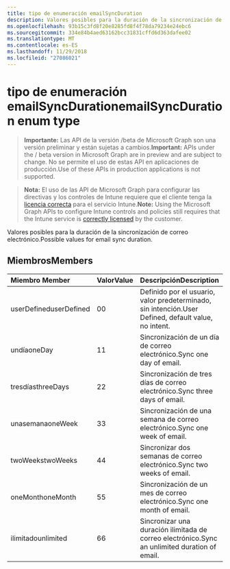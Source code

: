 ```yaml
---
title: tipo de enumeración emailSyncDuration
description: Valores posibles para la duración de la sincronización de correo electrónico.
ms.openlocfilehash: 93b15c3fd8f20e8285fd8f4f78da79234e24ebc6
ms.sourcegitcommit: 334e84b4aed63162bcc31831cffd6d363dafee02
ms.translationtype: MT
ms.contentlocale: es-ES
ms.lasthandoff: 11/29/2018
ms.locfileid: "27086021"
---
```

# <a name="emailsyncduration-enum-type"></a><span data-ttu-id="5aafb-103">tipo de enumeración emailSyncDuration</span><span class="sxs-lookup"><span data-stu-id="5aafb-103">emailSyncDuration enum type</span></span>

> <span data-ttu-id="5aafb-104">**Importante:** Las API de la versión /beta de Microsoft Graph son una versión preliminar y están sujetas a cambios.</span><span class="sxs-lookup"><span data-stu-id="5aafb-104">**Important:** APIs under the / beta version in Microsoft Graph are in preview and are subject to change.</span></span> <span data-ttu-id="5aafb-105">No se permite el uso de estas API en aplicaciones de producción.</span><span class="sxs-lookup"><span data-stu-id="5aafb-105">Use of these APIs in production applications is not supported.</span></span>

> <span data-ttu-id="5aafb-106">**Nota:** El uso de las API de Microsoft Graph para configurar las directivas y los controles de Intune requiere que el cliente tenga la [licencia correcta](https://go.microsoft.com/fwlink/?linkid=839381) para el servicio Intune.</span><span class="sxs-lookup"><span data-stu-id="5aafb-106">**Note:** Using the Microsoft Graph APIs to configure Intune controls and policies still requires that the Intune service is [correctly licensed](https://go.microsoft.com/fwlink/?linkid=839381) by the customer.</span></span>

<span data-ttu-id="5aafb-107">Valores posibles para la duración de la sincronización de correo electrónico.</span><span class="sxs-lookup"><span data-stu-id="5aafb-107">Possible values for email sync duration.</span></span>
## <a name="members"></a><span data-ttu-id="5aafb-108">Miembros</span><span class="sxs-lookup"><span data-stu-id="5aafb-108">Members</span></span>
|<span data-ttu-id="5aafb-109">Miembro	</span><span class="sxs-lookup"><span data-stu-id="5aafb-109">Member</span></span>|<span data-ttu-id="5aafb-110">Valor</span><span class="sxs-lookup"><span data-stu-id="5aafb-110">Value</span></span>|<span data-ttu-id="5aafb-111">Descripción</span><span class="sxs-lookup"><span data-stu-id="5aafb-111">Description</span></span>|
|:---|:---|:---|
|<span data-ttu-id="5aafb-112">userDefined</span><span class="sxs-lookup"><span data-stu-id="5aafb-112">userDefined</span></span>|<span data-ttu-id="5aafb-113">0</span><span class="sxs-lookup"><span data-stu-id="5aafb-113">0</span></span>|<span data-ttu-id="5aafb-114">Definido por el usuario, valor predeterminado, sin intención.</span><span class="sxs-lookup"><span data-stu-id="5aafb-114">User Defined, default value, no intent.</span></span>|
|<span data-ttu-id="5aafb-115">undía</span><span class="sxs-lookup"><span data-stu-id="5aafb-115">oneDay</span></span>|<span data-ttu-id="5aafb-116">1</span><span class="sxs-lookup"><span data-stu-id="5aafb-116">1</span></span>|<span data-ttu-id="5aafb-117">Sincronización de un día de correo electrónico.</span><span class="sxs-lookup"><span data-stu-id="5aafb-117">Sync one day of email.</span></span>|
|<span data-ttu-id="5aafb-118">tresdías</span><span class="sxs-lookup"><span data-stu-id="5aafb-118">threeDays</span></span>|<span data-ttu-id="5aafb-119">2</span><span class="sxs-lookup"><span data-stu-id="5aafb-119">2</span></span>|<span data-ttu-id="5aafb-120">Sincronización de tres días de correo electrónico.</span><span class="sxs-lookup"><span data-stu-id="5aafb-120">Sync three days of email.</span></span>|
|<span data-ttu-id="5aafb-121">unasemana</span><span class="sxs-lookup"><span data-stu-id="5aafb-121">oneWeek</span></span>|<span data-ttu-id="5aafb-122">3</span><span class="sxs-lookup"><span data-stu-id="5aafb-122">3</span></span>|<span data-ttu-id="5aafb-123">Sincronización de una semana de correo electrónico.</span><span class="sxs-lookup"><span data-stu-id="5aafb-123">Sync one week of email.</span></span>|
|<span data-ttu-id="5aafb-124">twoWeeks</span><span class="sxs-lookup"><span data-stu-id="5aafb-124">twoWeeks</span></span>|<span data-ttu-id="5aafb-125">4</span><span class="sxs-lookup"><span data-stu-id="5aafb-125">4</span></span>|<span data-ttu-id="5aafb-126">Sincronizar dos semanas de correo electrónico.</span><span class="sxs-lookup"><span data-stu-id="5aafb-126">Sync two weeks of email.</span></span>|
|<span data-ttu-id="5aafb-127">oneMonth</span><span class="sxs-lookup"><span data-stu-id="5aafb-127">oneMonth</span></span>|<span data-ttu-id="5aafb-128">5</span><span class="sxs-lookup"><span data-stu-id="5aafb-128">5</span></span>|<span data-ttu-id="5aafb-129">Sincronización de un mes de correo electrónico.</span><span class="sxs-lookup"><span data-stu-id="5aafb-129">Sync one month of email.</span></span>|
|<span data-ttu-id="5aafb-130">ilimitado</span><span class="sxs-lookup"><span data-stu-id="5aafb-130">unlimited</span></span>|<span data-ttu-id="5aafb-131">6</span><span class="sxs-lookup"><span data-stu-id="5aafb-131">6</span></span>|<span data-ttu-id="5aafb-132">Sincronizar una duración ilimitada de correo electrónico.</span><span class="sxs-lookup"><span data-stu-id="5aafb-132">Sync an unlimited duration of email.</span></span>|





